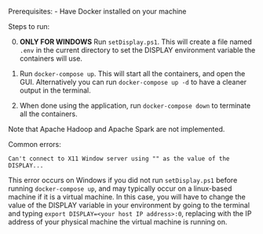 Prerequisites:
    - Have Docker installed on your machine

Steps to run:

0. **ONLY FOR WINDOWS** Run `setDisplay.ps1`. This will create a file named `.env` in the current directory to set the DISPLAY environment variable the containers will use.

1. Run `docker-compose up`. This will start all the containers, and open the GUI. Alternatively you can run `docker-compose up -d` to have a cleaner output in the terminal.

2. When done using the application, run `docker-compose down` to terminate all the containers.

Note that Apache Hadoop and Apache Spark are not implemented.

Common errors:

    Can't connect to X11 Window server using "" as the value of the DISPLAY...

This error occurs on Windows if you did not run `setDisplay.ps1` before running `docker-compose up`, and may typically occur on a linux-based machine if it is a virtual machine. In this case, you will have to change the value of the DISPLAY variable in your environment by going to the terminal and typing `export DISPLAY=<your host IP address>:0`, replacing <your host ip address> with the IP address of your physical machine the virtual machine is running on.
